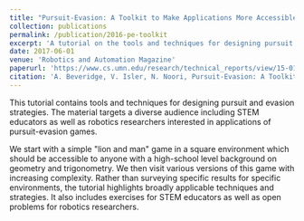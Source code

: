 ```yaml
---
title: "Pursuit-Evasion: A Toolkit to Make Applications More Accessible"
collection: publications
permalink: /publication/2016-pe-toolkit
excerpt: 'A tutorial on the tools and techniques for designing pursuit and evasion strategies, useful for researchers and accessible to STEM educators.'
date: 2017-06-01
venue: 'Robotics and Automation Magazine'
paperurl: 'https://www.cs.umn.edu/research/technical_reports/view/15-013'
citation: 'A. Beveridge, V. Isler, N. Noori, Pursuit-Evasion: A Toolkit to Make Applications More Accessible, Robotics and Automation Magazine, Vol. 23, No. 4 (2016), pp. 138-149.'
---
```


This tutorial contains tools and techniques for designing pursuit and evasion strategies. 
The material targets a diverse audience including STEM educators as well as robotics researchers interested in applications of pursuit-evasion games.

We start with a simple "lion and man" game in a square environment which should be accessible to anyone with a high-school level background on geometry and trigonometry. 
We then visit various versions of this game with increasing complexity. 
Rather than surveying specific results for specific environments, the tutorial highlights broadly applicable techniques and strategies. It also includes exercises for STEM educators as well as open problems for robotics researchers.
